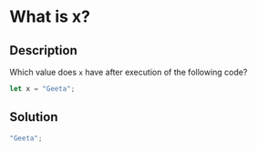 # What is x?

## Description

Which value does `x` have after execution of the following code?

```javascript
let x = "Geeta";
```

## Solution

```javascript
"Geeta";
```

